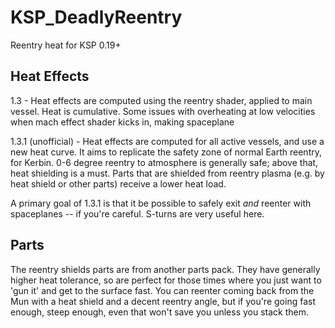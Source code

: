 KSP_DeadlyReentry
=================

Reentry heat for KSP 0.19+

Heat Effects
------------

1.3 - Heat effects are computed using the reentry shader, applied to main vessel. Heat is cumulative. Some 
issues with overheating at low velocities when mach effect shader kicks in, making spaceplane 

1.3.1 (unofficial) - Heat effects are computed for all active vessels, and use a new heat curve. It aims to replicate 
the safety zone of normal Earth reentry, for Kerbin. 0-6 degree reentry to atmosphere is generally safe; above 
that, heat shielding is a must. Parts that are shielded from reentry plasma (e.g. by heat shield or other parts) 
receive a lower heat load.

A primary goal of 1.3.1 is that it be possible to safely exit *and* reenter with spaceplanes -- if you're careful. 
S-turns are very useful here.


Parts
-----

The reentry shields parts are from another parts pack. They have generally higher heat tolerance, so are perfect 
for those times where you just want to 'gun it' and get to the surface fast. You can reenter coming back from the 
Mun with a heat shield and a decent reentry angle, but if you're going fast enough, steep enough, even that won't
save you unless you stack them.
